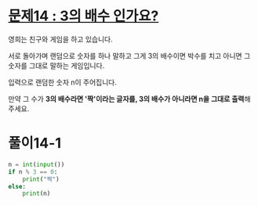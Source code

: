 # [문제14 : 3의 배수 인가요?](https://www.notion.so/14-3-1d057d33e2204dcaaf43401f65519fa0)

영희는 친구와 게임을 하고 있습니다. 

서로 돌아가며 랜덤으로 숫자를 하나 말하고 그게 3의 배수이면 박수를 치고 아니면 그 숫자를 그대로 말하는 게임입니다.

입력으로 랜덤한 숫자 n이 주어집니다.

만약 그 수가 **3의 배수라면 '짝'이라는 글자를, 3의 배수가 아니라면 n을 그대로 출력**해 주세요.

# 풀이14-1

``` python
n = int(input())
if n % 3 == 0:
    print("짝")
else:
    print(n)
```
